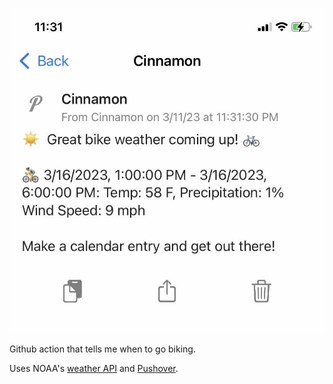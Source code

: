 ![](screenshot.jpg)

Github action that tells me when to go biking.

Uses NOAA's [weather API](https://www.weather.gov/documentation/services-web-api) and [Pushover](https://pushover.net/).
